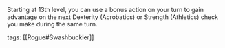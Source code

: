 Starting at 13th level, you can use a bonus action on your turn to gain advantage on the next Dexterity (Acrobatics) or Strength (Athletics) check you make during the same turn.

tags: [[Rogue#Swashbuckler]]
